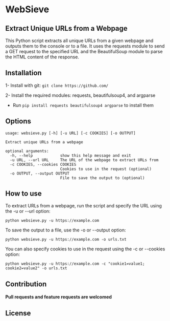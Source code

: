 # WebSieve

## Extract Unique URLs from a Webpage

This Python script extracts all unique URLs from a given webpage and outputs them to the console or to a file. It uses the requests module to send a GET request to the specified URL and the BeautifulSoup module to parse the HTML content of the response.

## Installation
1- Install with git:
`` git clone https://github.com/ ``

2- Install the required modules: requests, beautifulsoup4, and argparse
* Run `` pip install requests beautifulsoup4 argparse `` to install them

## Options
```
usage: websieve.py [-h] [-u URL] [-c COOKIES] [-o OUTPUT]

Extract unique URLs from a webpage

optional arguments:
  -h, --help            show this help message and exit
  -u URL, --url URL     The URL of the webpage to extract URLs from
  -c COOKIES, --cookies COOKIES
                        Cookies to use in the request (optional)
  -o OUTPUT, --output OUTPUT
                        File to save the output to (optional)
```

## How to use
To extract URLs from a webpage, run the script and specify the URL using the -u or --url option:

`` python websieve.py -u https://example.com ``

To save the output to a file, use the -o or --output option:

`` python websieve.py -u https://example.com -o urls.txt ``

You can also specify cookies to use in the request using the -c or --cookies option:

`` python websieve.py -u https://example.com -c "cookie1=value1; cookie2=value2" -o urls.txt ``

## Contribution
#### Pull requests and feature requests are welcomed

## License
